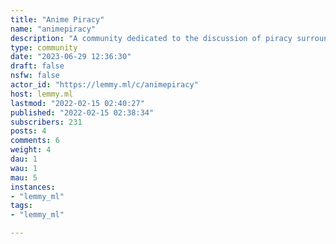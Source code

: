 ```yaml
---
title: "Anime Piracy" 
name: "animepiracy"
description: "A community dedicated to the discussion of piracy surrounding anime, manga, manhwa, light novels, visual novels, and hentai."
type: community
date: "2023-06-29 12:36:30"
draft: false
nsfw: false
actor_id: "https://lemmy.ml/c/animepiracy"
host: lemmy.ml
lastmod: "2022-02-15 02:40:27"
published: "2022-02-15 02:38:34"
subscribers: 231
posts: 4
comments: 6
weight: 4
dau: 1
wau: 1
mau: 5
instances:
- "lemmy_ml"
tags: 
- "lemmy_ml"

---
```

